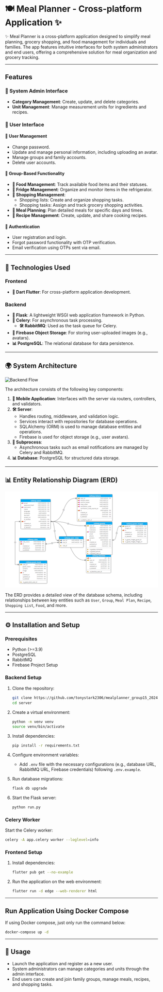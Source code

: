 # 🍽 Meal Planner - Cross-platform Application ✨

✨ Meal Planner is a cross-platform application designed to simplify meal planning, grocery shopping, and food management for individuals and families. The app features intuitive interfaces for both system administrators and end users, offering a comprehensive solution for meal organization and grocery tracking.

---

## Features

### 📝 System Admin Interface
- **Category Management**: Create, update, and delete categories.
- **Unit Management**: Manage measurement units for ingredients and recipes.

### 🔨 User Interface
#### 🔐 User Management
- Change password.
- Update and manage personal information, including uploading an avatar.
- Manage groups and family accounts.
- Delete user accounts.

#### 👥 Group-Based Functionality
- **🥒 Food Management**: Track available food items and their statuses.
- **🏡 Fridge Management**: Organize and monitor items in the refrigerator.
- **🏬 Shopping Management**:
  - Shopping lists: Create and organize shopping tasks.
  - Shopping tasks: Assign and track grocery shopping activities.
- **🍔 Meal Planning**: Plan detailed meals for specific days and times.
- **🍲 Recipe Management**: Create, update, and share cooking recipes.

#### 🔑 Authentication
- User registration and login.
- Forgot password functionality with OTP verification.
- Email verification using OTPs sent via email.

---

## 🔧 Technologies Used

### Frontend
- **👾 Dart Flutter**: For cross-platform application development.

### Backend
- **🐛 Flask**: A lightweight WSGI web application framework in Python.
- **🤖 Celery**: For asynchronous task processing.
  - **🛠️ RabbitMQ**: Used as the task queue for Celery.
- **📃 Firebase Object Storage**: For storing user-uploaded images (e.g., avatars).
- **📊 PostgreSQL**: The relational database for data persistence.

---

## 🌍 System Architecture

![Backend Flow](./docs/Backend-Flow.png)

The architecture consists of the following key components:
1. **📱 Mobile Application**: Interfaces with the server via routers, controllers, and validators.
2. **🛠️ Server**:
   - Handles routing, middleware, and validation logic.
   - Services interact with repositories for database operations.
   - SQLAlchemy (ORM) is used to manage database entities and operations.
   - Firebase is used for object storage (e.g., user avatars).
3. **🤖 Subprocess**:
   - Asynchronous tasks such as email notifications are managed by Celery and RabbitMQ.
4. **📊 Database**: PostgreSQL for structured data storage.

---

## 📊 Entity Relationship Diagram (ERD)

![ERD](./docs/ERD.png)

The ERD provides a detailed view of the database schema, including relationships between key entities such as `User`, `Group`, `Meal Plan`, `Recipe`, `Shopping List`, `Food`, and more.

---

## ⚙️ Installation and Setup

### Prerequisites
- Python (>=3.9)
- PostgreSQL
- RabbitMQ
- Firebase Project Setup

### Backend Setup
1. Clone the repository:
   ```bash
   git clone https://github.com/tonystark2306/mealplanner_group15_2024.1.git
   cd server
   ```

2. Create a virtual environment:
   ```bash
   python -m venv venv
   source venv/bin/activate
   ```

3. Install dependencies:
   ```bash
   pip install -r requirements.txt
   ```

4. Configure environment variables:
   - Add `.env` file with the necessary configurations (e.g., database URL, RabbitMQ URL, Firebase credentials) following `.env.example`.

5. Run database migrations:
   ```bash
   flask db upgrade
   ```

6. Start the Flask server:
   ```bash
   python run.py
   ```

### Celery Worker
Start the Celery worker:
```bash
celery -A app.celery worker --loglevel=info
```

### Frontend Setup
1. Install dependencies:
   ```bash
   flutter pub get --no-example
   ```

2. Run the application on the web environment:
   ```bash
   flutter run -d edge --web-renderer html
   ```
---

## Run Application Using Docker Compose
If using Docker compose, just only run the command below:
```bash
docker-compose up -d
```
---

## 🔄 Usage
- Launch the application and register as a new user.
- System administrators can manage categories and units through the admin interface.
- End users can create and join family groups, manage meals, recipes, and shopping tasks.
